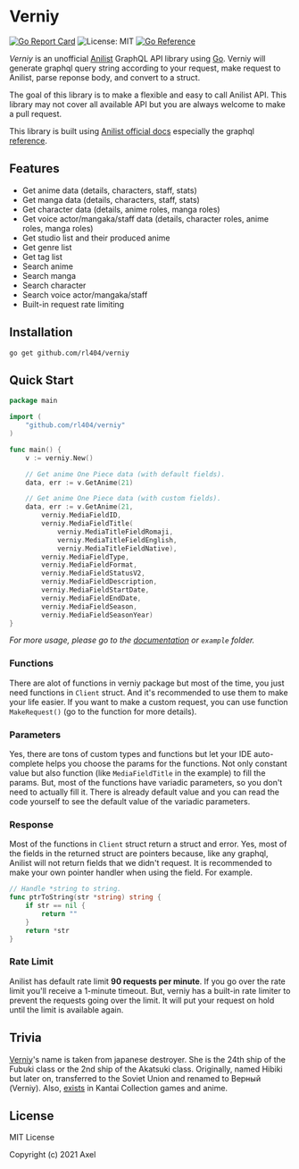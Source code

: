 # Verniy

[![Go Report Card](https://goreportcard.com/badge/github.com/rl404/verniy)](https://goreportcard.com/report/github.com/rl404/verniy)
![License: MIT](https://img.shields.io/github/license/rl404/verniy.svg)
[![Go Reference](https://pkg.go.dev/badge/github.com/rl404/verniy.svg)](https://pkg.go.dev/github.com/rl404/verniy)

_Verniy_ is an unofficial [Anilist](https://anilist.co) GraphQL API library using [Go](https://golang.org/). Verniy will generate graphql query string
according to your request, make request to Anilist, parse reponse body,
and convert to a struct.

The goal of this library is to make a flexible and easy to call Anilist API.
This library may not cover all available API but you are always welcome to
make a pull request.

This library is built using [Anilist official docs](https://github.com/AniList/ApiV2-GraphQL-Docs) especially the graphql [reference](https://anilist.github.io/ApiV2-GraphQL-Docs/).

## Features

- Get anime data (details, characters, staff, stats)
- Get manga data (details, characters, staff, stats)
- Get character data (details, anime roles, manga roles)
- Get voice actor/mangaka/staff data (details, character roles, anime roles, manga roles)
- Get studio list and their produced anime
- Get genre list
- Get tag list
- Search anime
- Search manga
- Search character
- Search voice actor/mangaka/staff
- Built-in request rate limiting

## Installation

```
go get github.com/rl404/verniy
```

## Quick Start

```go
package main

import (
	"github.com/rl404/verniy"
)

func main() {
    v := verniy.New()

    // Get anime One Piece data (with default fields).
    data, err := v.GetAnime(21)

    // Get anime One Piece data (with custom fields).
    data, err := v.GetAnime(21,
        verniy.MediaFieldID,
        verniy.MediaFieldTitle(
            verniy.MediaTitleFieldRomaji,
            verniy.MediaTitleFieldEnglish,
            verniy.MediaTitleFieldNative),
        verniy.MediaFieldType,
        verniy.MediaFieldFormat,
        verniy.MediaFieldStatusV2,
        verniy.MediaFieldDescription,
        verniy.MediaFieldStartDate,
        verniy.MediaFieldEndDate,
        verniy.MediaFieldSeason,
        verniy.MediaFieldSeasonYear)
}
```

*For more usage, please go to the [documentation](https://pkg.go.dev/github.com/rl404/verniy) or `example` folder.*

### Functions

There are alot of functions in verniy package but
most of the time, you just need functions in `Client` struct.
And it's recommended to use them to make your life easier.
If you want to make a custom request, you can use function
`MakeRequest()` (go to the function for more details).

### Parameters

Yes, there are tons of custom types and functions but let
your IDE auto-complete helps you choose the params for the
functions. Not only constant value but also function (like
`MediaFieldTitle` in the example) to fill the params.
But, most of the functions have variadic parameters,
so you don't need to actually fill it. There is already default
value and you can read the code yourself to see the default
value of the variadic parameters.

### Response

Most of the functions in `Client` struct return a struct and error.
Yes, most of the fields in the returned struct are pointers because,
like any graphql, Anilist will not return fields that we didn't
request. It is recommended to make your own pointer handler when
using the field. For example.

```go
// Handle *string to string.
func ptrToString(str *string) string {
    if str == nil {
        return ""
    }
    return *str
}
```

### Rate Limit

Anilist has default rate limit **90 requests per minute**. If you go over
the rate limit you'll receive a 1-minute timeout. But, verniy has
a built-in rate limiter to prevent the requests going over the limit.
It will put your request on hold until the limit is available again.

## Trivia

[Verniy](https://en.wikipedia.org/wiki/Japanese_destroyer_Hibiki_(1932))'s name is taken from japanese
destroyer. She is the 24th ship of the Fubuki class or the 2nd ship of the Akatsuki class. Originally,
named Hibiki but later on, transferred to the Soviet Union and renamed to Верный (Verniy). Also,
[exists](https://en.kancollewiki.net/Hibiki) in Kantai Collection games and anime.

## License

MIT License

Copyright (c) 2021 Axel
